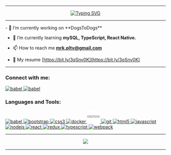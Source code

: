 <hr>
<div align="center">
  <a href="https://git.io/typing-svg"><img src="https://readme-typing-svg.herokuapp.com?font=Courier+Prime&size=30&duration=6000&pause=300&color=000000&center=true&multiline=true&width=650&height=100&lines=Hi+%F0%9F%91%8B%2C+My+name+is+Mark;I+am+Full+Stack+JavaScript+developer" alt="Typing SVG" /></a>
</div>
</hr>

<hr>
- 🔭 I’m currently working on **DogsToDogs**

- 🌱 I’m currently learning **mySQL, TypeScript, React Native.**

- 📫 How to reach me **mrk.pltv@gmail.com**

- 📄 My resume [https://bit.ly/3qSnv0K](https://bit.ly/3qSnv0K)
</hr>

<hr>
<h3 align="left">Connect with me:</h3>
<p align="left">
<a href="https://www.instagram.com/mrk_pltv/" target="_blank" rel="noreferrer"> 
<img src="https://cdn-icons-png.flaticon.com/512/1419/1419647.png" alt="babel" width="40" height="40"/> 
</a>
<a href="https://t.me/mrk_pltv" target="_blank" rel="noreferrer"> 
<img src="https://cdn-icons-png.flaticon.com/512/3536/3536705.png" alt="babel" width="40" height="40"/> 
</a>

<h3 align="left">Languages and Tools:</h3>
<p align="left">
<a href="https://babeljs.io/" target="_blank" rel="noreferrer"> 
<img src="https://www.vectorlogo.zone/logos/babeljs/babeljs-icon.svg" alt="babel" width="40" height="40"/> 
</a> 
<a href="https://getbootstrap.com" target="_blank" rel="noreferrer"> 
<img src="https://cdn-icons-png.flaticon.com/512/5968/5968680.png" alt="bootstrap" width="40" height="40"/> </a> 
<a href="https://www.w3schools.com/css/" target="_blank" rel="noreferrer">
<img src="https://cdn-icons-png.flaticon.com/512/802/802200.png" alt="css3" width="40" height="40"/> </a> 
<a href="https://www.docker.com/" target="_blank" rel="noreferrer">
<img src="https://cdn-icons-png.flaticon.com/512/5969/5969120.png" alt="docker" width="40" height="40"/> </a> <a href="https://expressjs.com" target="_blank" rel="noreferrer">
<img src="https://raw.githubusercontent.com/devicons/devicon/master/icons/express/express-original-wordmark.svg" alt="express" width="40" height="40"/> </a>
<a href="https://git-scm.com/" target="_blank" rel="noreferrer">
<img src="https://cdn-icons-png.flaticon.com/512/7182/7182236.png" alt="git" width="40" height="40"/> </a> 
<a href="https://www.w3.org/html/" target="_blank" rel="noreferrer">
<img src="https://cdn-icons-png.flaticon.com/512/569/569835.png" alt="html5" width="40" height="40"/> </a> 
<a href="https://developer.mozilla.org/en-US/docs/Web/JavaScript" target="_blank" rel="noreferrer">
<img src="https://cdn-icons-png.flaticon.com/512/460/460771.png" alt="javascript" width="40" height="40"/> </a>
<a href="https://nodejs.org" target="_blank" rel="noreferrer">
<img src="https://pic.onlinewebfonts.com/svg/img_437043.png" alt="nodejs" width="40" height="40"/> </a> <a href="https://reactjs.org/" target="_blank" rel="noreferrer">
<img src="https://cdn-icons-png.flaticon.com/512/1125/1125259.png" alt="react" width="40" height="40"/> </a>
<a href="https://redux.js.org" target="_blank" rel="noreferrer">
<img src="https://cdn4.iconfinder.com/data/icons/logos-brands-5/24/redux-512.png" alt="redux" width="40" height="40"/> </a> 
<a href="https://www.typescriptlang.org/" target="_blank" rel="noreferrer"> 
<img src="https://cdn-icons-png.flaticon.com/512/5968/5968566.png" alt="typescript" width="40" height="40"/> </a> 
<a href="https://webpack.js.org" target="_blank" rel="noreferrer"> 
<img src="https://upload.wikimedia.org/wikipedia/commons/thumb/6/6c/Cib-webpack_%28CoreUI_Icons_v1.0.0%29.svg/2048px-Cib-webpack_%28CoreUI_Icons_v1.0.0%29.svg.png" alt="webpack" width="40" height="40"/> </a>
</p>
</hr>

<hr>
<div align="center">
  <img style="height: auto; width: 40%;" class="img" src="https://github-readme-stats.vercel.app/api/top-langs/?username=KelebRA31&theme=highcontrast&langs_count=8&layout=compact&hide_border=true" />
</div>
</hr>
<hr></hr>
